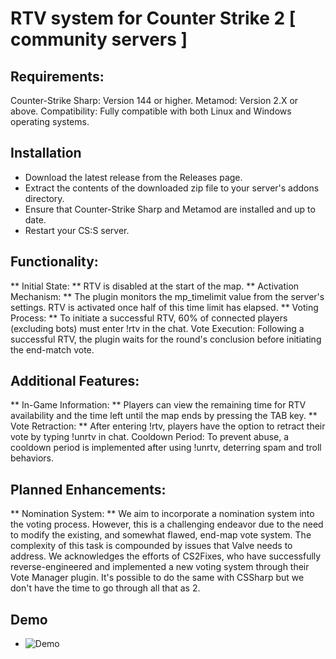 # RTV system for Counter Strike 2 [ community servers ]

## Requirements:

Counter-Strike Sharp: Version 144 or higher.
Metamod: Version 2.X or above.
Compatibility: Fully compatible with both Linux and Windows operating systems.
## Installation
* Download the latest release from the Releases page.
* Extract the contents of the downloaded zip file to your server's addons directory.
* Ensure that Counter-Strike Sharp and Metamod are installed and up to date.
* Restart your CS:S server.
## Functionality:
** Initial State: ** RTV is disabled at the start of the map.
** Activation Mechanism: ** The plugin monitors the mp_timelimit value from the server's settings. RTV is activated once half of this time limit has elapsed.
** Voting Process: ** To initiate a successful RTV, 60% of connected players (excluding bots) must enter !rtv in the chat.
Vote Execution: Following a successful RTV, the plugin waits for the round's conclusion before initiating the end-match vote.

## Additional Features:

** In-Game Information: ** Players can view the remaining time for RTV availability and the time left until the map ends by pressing the TAB key.
** Vote Retraction: ** After entering !rtv, players have the option to retract their vote by typing !unrtv in chat.
Cooldown Period: To prevent abuse, a cooldown period is implemented after using !unrtv, deterring spam and troll behaviors.

## Planned Enhancements:

** Nomination System: ** We aim to incorporate a nomination system into the voting process. However, this is a challenging endeavor due to the need to modify the existing, and somewhat flawed, end-map vote system. The complexity of this task is compounded by issues that Valve needs to address. 
We acknowledges the efforts of CS2Fixes, who have successfully reverse-engineered and implemented a new voting system through their Vote Manager plugin. It's possible to do the same with CSSharp but we don't have the time to go through all that as 2.

## Demo 
* ![Demo]([demo/demo.gif](https://im4.ezgif.com/tmp/ezgif-4-eaf373bf90.gif)https://im4.ezgif.com/tmp/ezgif-4-eaf373bf90.gif)
